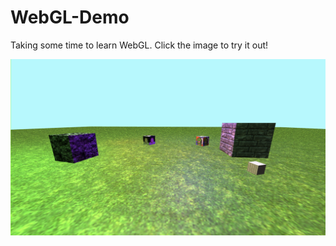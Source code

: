 # WebGL-Demo

Taking some time to learn WebGL. Click the image to try it out!

[![WebGL demo screenshot](textures/ss.8.18.png)](https://redifexx.github.io/WebGL-Demo/)
